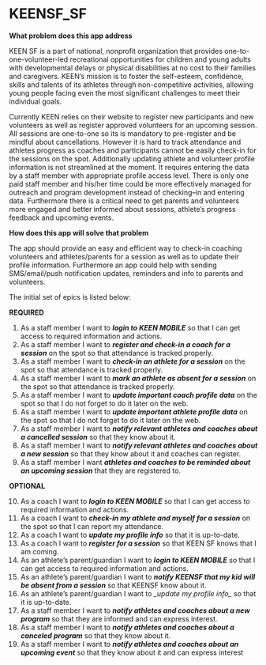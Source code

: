 KEENSF_SF
=========

**What problem does this app address**

KEEN SF is a part of national, nonprofit organization that provides one-to-one-volunteer-led recreational opportunities for children and young adults with developmental delays or physical disabilities at no cost to their families and caregivers. KEEN’s mission is to foster the self-esteem, confidence, skills and talents of its athletes through non-competitive activities, allowing young people facing even the most significant challenges to meet their individual goals.

Currently KEEN relies on their website to register new participants and new volunteers as well as register approved volunteers for an upcoming session. All sessions are one-to-one so its is mandatory to pre-register and be mindful about cancellations. However it is hard to track attendance and athletes progress as coaches and participants cannot be easily check-in for the sessions on the spot. Additionally updating athlete and volunteer profile information is not streamlined at the moment. It requires entering the data by a staff member with appropriate profile access level. There is only one paid staff member and his/her time could be more effectively managed for outreach and program development instead of checking–in and entering data. Furthermore there is a critical need to get parents and volunteers more engaged and better informed about sessions, athlete’s progress feedback and upcoming events.

**How does this app will solve that problem**

The app should provide an easy and efficient way to check-in coaching volunteers and athletes/parents for a session as well as to update their profile information. Furthermore an app could help with sending SMS/email/push notification updates, reminders and info to parents and volunteers.

The initial set of epics is listed below:

**REQUIRED**

1.	As a staff member I want to **_login to KEEN MOBILE_** so that I can get access to required information and actions.
2.	As a staff member I want to **_register and check-in a coach for a session_** on the spot so that attendance is tracked properly.
3.	As a staff member I want to **_check-in an athlete for a session_** on the spot so that attendance is tracked properly.
4.	As a staff member I want to **_mark an athlete as absent for a session_** on the spot so that attendance is tracked properly.
5.	As a staff member I want to **_update important coach profile data_** on the spot so that I do not forget to do it later on the web.
6.	As a staff member I want to **_update important athlete profile data_** on the spot so that I do not forget to do it later on the web.
7.	As a staff member I want to **_notify relevant athletes and coaches about a cancelled session_** so that they know about it.
8.	As a staff member I want to **_notify relevant athletes and coaches about a new session_** so that they know about it and coaches can register.
9.	As a staff member I want **_athletes and coaches to be reminded about an upcoming session_** that they are registered to.

**OPTIONAL**

10.	As a coach I want to **_login to KEEN MOBILE_** so that I can get access to required information and actions.
11.	As a coach I want to **_check-in my athlete and myself for a session_** on the spot so that I can report my attendance.
12.	As a coach I want to **_update my profile info_** so that it is up-to-date.
13.	As a coach I want to **_register for a session_** so that KEEN SF knows that I am coming.
14.	As an athlete’s parent/guardian I want to **_login to KEEN MOBILE_** so that I can get access to required information and actions.
15.	As an athlete’s parent/guardian I want to **_notify KEENSF that my kid will be absent from a session_** so that KEENSF know about it.
16.	As an athlete’s parent/guardian I want to **_update my profile info*_* so that it is up-to-date.
17.	As a staff member I want to **_notify athletes and coaches about a new program_** so that they are informed and can express interest.
18.	As a staff member I want to **_notify athletes and coaches about a canceled program_** so that they know about it.
19.	As a staff member I want to **_notify athletes and coaches about an upcoming event_** so that they know about it and can express interest

